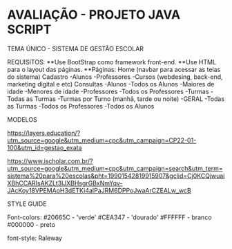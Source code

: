 AVALIAÇÃO - PROJETO JAVA SCRIPT
===============================
 
TEMA ÚNICO - SISTEMA DE GESTÃO ESCOLAR
 
REQUISITOS:
**Use BootStrap como framework front-end.
**Use HTML para o layout das páginas.
**Páginas:
    Home (navbar para acessar as telas do sistema)
    Cadastro
        -Alunos
        -Professores
        -Cursos (webdesing, back-end, marketing digital e etc)
    Consultas
        -Alunos
            -Todos os Alunos
            -Maiores de idade
            -Menores de idade
        -Professores
            -Todos os Professores
        -Turmas
            -Todas as Turmas
            -Turmas por Turno (manhã, tarde ou noite)
        -GERAL
            -Todas as Turmas
            -Todos os Professores
            -Todos os Alunos

MODELOS

https://layers.education/?utm_source=google&utm_medium=cpc&utm_campaign=CP22-01-100&utm_id=gestao_exata

https://www.ischolar.com.br/?utm_source=google&utm_medium=cpc&utm_campaign=search&utm_term=sistema%20para%20escolas&pht=19901542819915907&gclid=Cj0KCQjwuaiXBhCCARIsAKZLt3lJXBHsgrGBxNmYqv-JAcKoy18VPEMAoH3dETKi4aIPaJRM6DPPoJwaArCZEALw_wcB


STYLE GUIDE

Font-colors:
#20665C - 'verde'
#CEA347 - 'dourado'
#FFFFFF - branco
#000000 - preto

font-style:
Raleway


